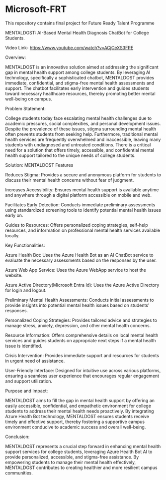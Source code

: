 # Microsoft-FRT
This repository contains final project for Future Ready Talent Programme

MENTALDOST: AI-Based Mental Health Diagnosis ChatBot for College Students.



Video Link- https://www.youtube.com/watch?v=ACjCeXS3FPE

Overview:

MENTALDOST is an innovative solution aimed at addressing the significant gap in mental health support among college students. By leveraging AI technology, specifically a sophisticated chatbot, MENTALDOST provides immediate, confidential, and stigma-free mental health assessments and support. The chatbot facilitates early intervention and guides students toward necessary healthcare resources, thereby promoting better mental well-being on campus.

Problem Statement:

College students today face escalating mental health challenges due to academic pressures, social complexities, and personal development issues. Despite the prevalence of these issues, stigma surrounding mental health often prevents students from seeking help. Furthermore, traditional mental health services are frequently overwhelmed and inaccessible, leaving many students with undiagnosed and untreated conditions. There is a critical need for a solution that offers timely, accessible, and confidential mental health support tailored to the unique needs of college students.

Solution: MENTALDOST Features

Reduces Stigma: Provides a secure and anonymous platform for students to discuss their mental health concerns without fear of judgment.

Increases Accessibility: Ensures mental health support is available anytime and anywhere through a digital platform accessible on mobile and web.

Facilitates Early Detection: Conducts immediate preliminary assessments using standardized screening tools to identify potential mental health issues early on.

Guides to Resources: Offers personalized coping strategies, self-help resources, and information on professional mental health services available locally.

Key Functionalities:

Azure Health Bot: Uses the Azure Health Bot as an AI ChatBot service to evaluate the necessary assessments based on the responses by the user.

Azure Web App Service: Uses the Azure WebApp service to host the website.

Azure Active Directory(Microsoft Entra Id): Uses the Azure Active Directory for login and logout.

Preliminary Mental Health Assessments: Conducts initial assessments to provide insights into potential mental health issues based on students' responses.

Personalized Coping Strategies: Provides tailored advice and strategies to manage stress, anxiety, depression, and other mental health concerns.

Resource Information: Offers comprehensive details on local mental health services and guides students on appropriate next steps if a mental health issue is identified.

Crisis Intervention: Provides immediate support and resources for students in urgent need of assistance.

User-Friendly Interface: Designed for intuitive use across various platforms, ensuring a seamless user experience that encourages regular engagement and support utilization.

Purpose and Impact:

MENTALDOST aims to fill the gap in mental health support by offering an easily accessible, confidential, and empathetic environment for college students to address their mental health needs proactively. By integrating Azure Health Bot technology, MENTALDOST ensures students receive timely and effective support, thereby fostering a supportive campus environment conducive to academic success and overall well-being.

Conclusion:

MENTALDOST represents a crucial step forward in enhancing mental health support services for college students, leveraging  Azure Health Bot AI to provide personalized, accessible, and stigma-free assistance. By empowering students to manage their mental health effectively, MENTALDOST contributes to creating healthier and more resilient campus communities.
